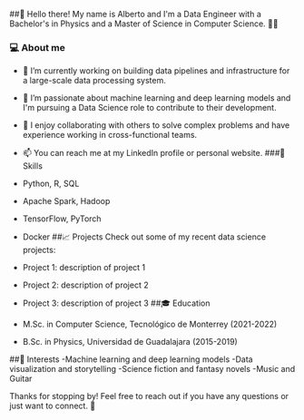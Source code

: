 ##👋 Hello there!
My name is Alberto and I'm a Data Engineer with a Bachelor's in Physics and a Master of Science in Computer Science. 👨‍🎓

### 💻 About me
- 🔭 I’m currently working on building data pipelines and infrastructure for a large-scale data processing system.
- 🌱 I’m passionate about machine learning and deep learning models and I'm pursuing a Data Science role to contribute to their development.
- 👯 I enjoy collaborating with others to solve complex problems and have experience working in cross-functional teams.
- 📫 You can reach me at my LinkedIn profile or personal website.
###🚀 Skills
- Python, R, SQL
- Apache Spark, Hadoop
- TensorFlow, PyTorch
- Docker
##📈 Projects
Check out some of my recent data science projects:

- Project 1: description of project 1
- Project 2: description of project 2
- Project 3: description of project 3
##🎓 Education
- M.Sc. in Computer Science, Tecnológico de Monterrey (2021-2022)
- B.Sc. in Physics, Universidad de Guadalajara (2015-2019)

##🌟 Interests
-Machine learning and deep learning models
-Data visualization and storytelling
-Science fiction and fantasy novels
-Music and Guitar

Thanks for stopping by! Feel free to reach out if you have any questions or just want to connect. 👋
